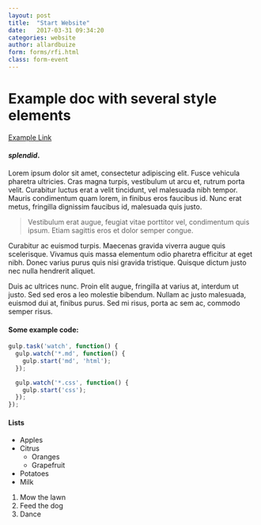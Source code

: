 ```yaml
---
layout: post
title:  "Start Website"
date:   2017-03-31 09:34:20
categories: website
author: allardbuize
form: forms/rfi.html
class: form-event
---
```

# Example doc with several style elements

[Example Link ](https://github.com/axonframework)
#### _splendid_.

Lorem ipsum dolor sit amet, consectetur adipiscing elit. Fusce vehicula pharetra ultricies. Cras magna turpis,
vestibulum ut arcu et, rutrum porta velit. Curabitur luctus erat a velit tincidunt, vel malesuada nibh tempor.
Mauris condimentum quam lorem, in finibus eros faucibus id. Nunc erat metus, fringilla dignissim faucibus id,
malesuada quis justo.

  > Vestibulum erat augue, feugiat vitae porttitor vel, condimentum quis ipsum. Etiam sagittis eros et dolor
  semper congue.

Curabitur ac euismod turpis. Maecenas gravida viverra augue quis scelerisque. Vivamus quis massa elementum odio
pharetra efficitur at eget nibh. Donec varius purus quis nisi gravida tristique. Quisque dictum justo nec nulla
hendrerit aliquet.

Duis ac ultrices nunc. Proin elit augue, fringilla at varius at, interdum ut justo. Sed sed eros a leo molestie
bibendum. Nullam ac justo malesuada, euismod dui at, finibus purus. Sed mi risus, porta ac sem ac, commodo
semper risus.

#### Some example code:

```js
gulp.task('watch', function() {
  gulp.watch('*.md', function() {
    gulp.start('md', 'html');
  });

  gulp.watch('*.css', function() {
    gulp.start('css');
  });
});
```

#### Lists

  * Apples
  * Citrus
    * Oranges
    * Grapefruit
  * Potatoes
  * Milk

  1. Mow the lawn
  2. Feed the dog
  3. Dance